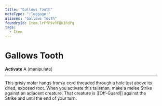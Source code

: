 ```yaml
---
title: "Gallows Tooth"
noteType: ":luggage:"
aliases: "Gallows Tooth"
foundryId: Item.lrFfR9vRFQK1RdPq
tags:
  - Item
---
```


# Gallows Tooth

**Activate** A (manipulate)

* * *

This grisly molar hangs from a cord threaded through a hole just above its dried, exposed root. When you activate this talisman, make a melee Strike against an adjacent creature. That creature is [[Off-Guard]] against the Strike and until the end of your turn.
